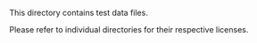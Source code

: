 This directory contains test data files.

Please refer to individual directories for their respective licenses.
